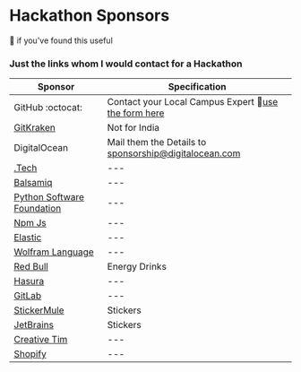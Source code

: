 # Hackathon Sponsors
:star2: if you've found this useful
### Just the links whom I would contact for a Hackathon     
Sponsor|Specification
-------|------
GitHub :octocat:|Contact your Local Campus Expert :triangular_flag_on_post:[use the form here](https://airtable.com/shrjNunEV6tC0SXqY) 
[GitKraken](https://www.gitkraken.com/contact)|Not for India  
DigitalOcean|Mail them the Details to sponsorship@digitalocean.com
[.Tech](https://get.tech/hackathons) | ---
 [Balsamiq](https://balsamiq.com/givingback/sponsorships/apply/)|---
 [Python Software Foundation](https://www.python.org/psf/grants/)|---
 [Npm Js](https://www.surveymonkey.com/r/npmsponsorshiprequests)|---
 [Elastic](https://www.elastic.co/community/meetups/already-hosting-meetup-in-a-box)|---
 [Wolfram Language](https://www.wolfram.com/hackathons/sponsor-request/)|---
 [Red Bull](https://energydrink.redbull.com/contact-sponsorship)| Energy Drinks
 [Hasura](https://hasura.io/community)|---
 [GitLab](https://about.gitlab.com/community/sponsorship/)|---
 [StickerMule](https://www.stickermule.com/support/will-you-sponsor-my-organization)|Stickers
 [JetBrains](https://www.jetbrains.com/community/support/sponsorship_request.html)|Stickers
 [Creative Tim](https://www.creative-tim.com/sponsorships)|---
[Shopify](https://www.shopify.in/sponsorships)|---
